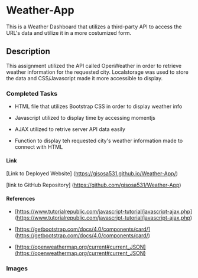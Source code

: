# Weather-App
This is a Weather Dashboard that utilizes a third-party API to access the URL's data and utilize it in a more costumized form. 

## Description
This assignment utilized the API called OpenWeather in order to retrieve weather information for the requested city. Localstorage was used to store the data and CSS/Javascript made it more accessible to display.

### Completed Tasks

* HTML file that utilizes Bootstrap CSS in order to display weather info 

* Javascript utilized to display time by accessing momentjs

* AJAX utilized to retrive server API data easily

* Function to display teh requested city's weather information made to connect with HTML

#### Link

[Link to Deployed Website] (https://gisosa531.github.io/Weather-App/)

[link to GitHub Repository] (https://github.com/gisosa531/Weather-App)



#### References

* [https://www.tutorialrepublic.com/javascript-tutorial/javascript-ajax.php] (https://www.tutorialrepublic.com/javascript-tutorial/javascript-ajax.php)

* [https://getbootstrap.com/docs/4.0/components/card/] (https://getbootstrap.com/docs/4.0/components/card/)

* [https://openweathermap.org/current#current_JSON](https://openweathermap.org/current#current_JSON)


### Images


